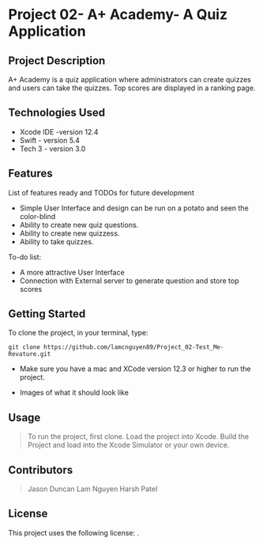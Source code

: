 # Project 02- A+ Academy- A Quiz Application

## Project Description

A+ Academy is a quiz application where administrators can create quizzes and users can take the quizzes. Top scores are displayed in a ranking page.

## Technologies Used

* Xcode IDE -version 12.4
* Swift - version 5.4
* Tech 3 - version 3.0

## Features

List of features ready and TODOs for future development

* Simple User Interface and design can be run on a potato and seen the color-blind
* Ability to create new quiz questions. 
* Ability to create new quizzess.
* Ability to take quizzes.

To-do list:
* A more attractive User Interface
* Connection with External server to generate question and store top scores

## Getting Started

To clone the project, in your terminal, type:
```
git clone https://github.com/lamcnguyen89/Project_02-Test_Me-Revature.git
```
* Make sure you have a mac and XCode version 12.3 or higher to run the project.

- Images of what it should look like

## Usage

> To run the project, first clone.
> Load the project into Xcode.
> Build the Project and load into the Xcode Simulator or your own device.

## Contributors

> Jason Duncan
> Lam Nguyen
> Harsh Patel

## License

This project uses the following license: [<MIT License>](<https://opensource.org/licenses/MIT>).
